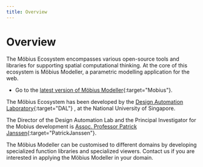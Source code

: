 ```yaml
---
title: Overview
---
```

# Overview

The Möbius Ecosystem encompasses various open-source tools and libraries for supporting spatial
computational thinking. At the core of this ecosystem is Möbius Modeller, a parametric modelling
application for the web. 

* Go to the [latest version of Möbius Modeller](https://mobius-08.design-automation.net){:target="Mobius"}.

The Möbius Ecosystem has been developed by the 
[Design Automation Laboratory](https://design-automation.net){:target="DAL"}
, at the National University of Singapore.

The Director of the Design Automation Lab and the Principal Investigator for the Mobius development
is [Assoc. Professor Patrick Janssen](https://patrick.janssen.name){:target="PatrickJanssen"}.

The Möbius Modeller can be customised to different domains by developing specialized function
libraries and specialized viewers. Contact us if you are interested in applying the Möbius Modeller
in your domain.
